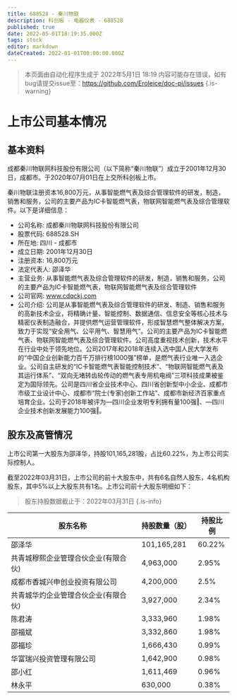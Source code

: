 ```yaml
---
title: 688528 - 秦川物联
description: 科创板 - 电器仪表 - 688528
published: true
date: 2022-05-01T18:19:35.000Z
tags: stock
editor: markdown
dateCreated: 2022-01-01T00:00:00.000Z
---
```


> 本页面由自动化程序生成于 2022年5月1日 18:19
> 内容可能存在错误，如有bug请提交issue至：https://github.com/Eroleice/doc-pi/issues
{.is-warning}

# 上市公司基本情况

## 基本资料

成都秦川物联网科技股份有限公司（以下简称“秦川物联”）成立于2001年12月30日，成都市。于2020年07月01日在上交所科创板上市。

秦川物联注册资本16,800万元，从事智能燃气表及综合管理软件的研发，制造，销售和服务，公司的主要产品为IC卡智能燃气表，物联网智能燃气表及综合管理软件。以下是详细信息：

- 公司名称: 成都秦川物联网科技股份有限公司
- 股票代码: 688528.SH
- 所在地: 四川 - 成都市
- 成立日期: 2001年12月30日
- 注册资本: 16,800万元
- 法定代表人: 邵泽华
- 主营业务: 从事智能燃气表及综合管理软件的研发，制造，销售和服务，公司的主要产品为IC卡智能燃气表，物联网智能燃气表及综合管理软件
- 公司官网: www.cdqckj.com
- 公司介绍: 公司是从事智能燃气表及综合管理软件的研发、制造、销售和服务的高新技术企业，将精确计量、智能控制、数据通信、信息安全等核心技术与精密仪表制造融合，并提供燃气运营管理软件，形成智慧燃气整体解决方案，致力于实现“安全用气、公平用气、智慧用气”。公司的主要产品为IC卡智能燃气表、物联网智能燃气表及综合管理软件。公司高度重视技术创新，技术水平在行业中处于领先地位。公司2017年和2018年连续入选中国人民大学发布的“中国企业创新能力百千万排行榜1000强”榜单，是燃气表行业唯一入选企业。公司自主研发的“IC卡智能燃气表智能控制技术”、“物联网智能燃气表及其运行体系”、“双向无堵转齿轮传动的燃气表专用机电阀”三项科技成果被鉴定为国际领先。公司是四川省企业技术中心、四川省创新型中小企业、成都市市级工业设计中心、成都市“院士(专家)创新工作站”、成都市新经济百家重点培育企业。公司于2018年被评为―四川企业发明专利拥有量100强‖、―四川企业技术创新发展能力100强‖。


## 股东及高管情况

上市公司第一大股东为邵泽华，持股101,165,281股，占比60.22%，为上市公司实际控制人。

截至2022年03月31日，上市公司的前十大股东中，共有6名自然人股东，4名机构股东，其中5%以上大股东共有1名。上市公司前十大股东明细如下：

> 股东持股数据截止于：2022年03月31日
{.is-info}

| 股东名称 | 持股数量（股） | 持股比例 |
| --- | --- | --- |
| 邵泽华 | 101,165,281 | 60.22% |
| 共青城穆熙企业管理合伙企业(有限合伙) | 4,963,000 | 2.95% |
| 成都市香城兴申创业投资有限公司 | 4,200,000 | 2.5% |
| 共青城华灼企业管理合伙企业(有限合伙) | 3,927,000 | 2.34% |
| 陈君涛 | 3,333,960 | 1.98% |
| 邵福斌 | 3,332,860 | 1.98% |
| 邵福珍 | 1,666,430 | 0.99% |
| 华富瑞兴投资管理有限公司 | 1,642,900 | 0.98% |
| 邵小红 | 1,611,469 | 0.96% |
| 林永平 | 630,000 | 0.38% |




